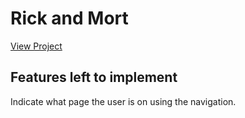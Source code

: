 # Rick and Mort

[View Project](https://fordalex.github.io/Rick-And-Morty/)

## Features left to implement

Indicate what page the user is on using the navigation.
